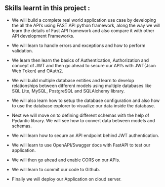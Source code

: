 ## Skills learnt in this project :
- We will build a complete real world application use case by developing the all the API’s using FAST API python framework, along the way we will learn the details of Fast API framework and also compare it with other API development Frameworks.

- We will learn to handle errors and exceptions and how to perform validation.

- We learn then learn the basics of Authentication, Authorization and concept of JWT and then go ahead to secure our API’s with JWT(Json Web Token) and OAuth2.

- We will build multiple database entities and learn to develop relationships between different models using multiple databases like SQL Lite, MySQL, PostgreSQL and SQLAlchemy library.

- We will also learn how to setup the database configuration and also how to use the database explorer to visualize our data inside the database.

- Next we will move on to defining different schemas with the help of Pydantic library. We will see how to convert data between models and schemas.

- We will learn how to secure an API endpoint behind JWT authentication.

- We will learn to use OpenAPI/Swagger docs with FastAPI to test our application.

- We will then go ahead and enable CORS on our APIs.

- We will learn to commit our code to Github.

- Finally we will deploy our Application on cloud server.

